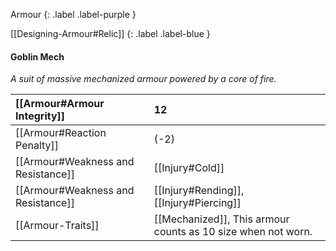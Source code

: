 Armour
{: .label .label-purple }

[[Designing-Armour#Relic]]
{: .label .label-blue }

#### Goblin Mech

_A suit of massive mechanized armour powered by a core of fire._

| [[Armour#Armour Integrity]]    | 12                                                                                      |
| :--------------------------------------------------------- | :-------------------------------------------------------------------------------------- |
| [[Armour#Reaction Penalty]]          | (-2)                                                                                    |
| [[Armour#Weakness and Resistance]]   | [[Injury#Cold]]                                                           |
| [[Armour#Weakness and Resistance]] | [[Injury#Rending]], [[Injury#Piercing]]              |
| [[Armour-Traits]]                   | [[Mechanized]], This armour counts as 10 size when not worn. |
